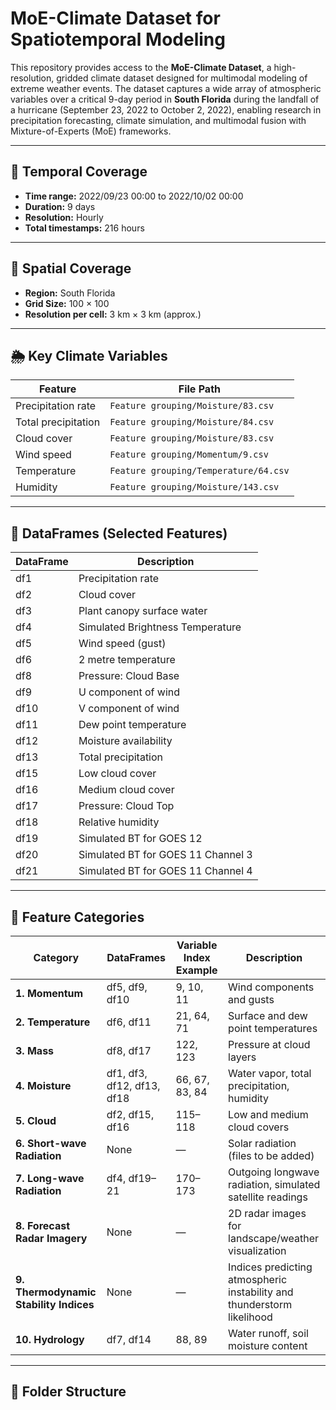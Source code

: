 # MoE-Climate Dataset for Spatiotemporal Modeling

This repository provides access to the **MoE-Climate Dataset**, a high-resolution, gridded climate dataset designed for multimodal modeling of extreme weather events. The dataset captures a wide array of atmospheric variables over a critical 9-day period in **South Florida** during the landfall of a hurricane (September 23, 2022 to October 2, 2022), enabling research in precipitation forecasting, climate simulation, and multimodal fusion with Mixture-of-Experts (MoE) frameworks.

---

## 📅 Temporal Coverage
- **Time range:** 2022/09/23 00:00 to 2022/10/02 00:00  
- **Duration:** 9 days  
- **Resolution:** Hourly  
- **Total timestamps:** 216 hours  

---

## 📍 Spatial Coverage
- **Region:** South Florida  
- **Grid Size:** 100 × 100  
- **Resolution per cell:** 3 km × 3 km (approx.)

---

## 🌦️ Key Climate Variables

| Feature                     | File Path                                    |
|----------------------------|----------------------------------------------|
| Precipitation rate         | `Feature grouping/Moisture/83.csv`          |
| Total precipitation        | `Feature grouping/Moisture/84.csv`          |
| Cloud cover                | `Feature grouping/Moisture/83.csv`          |
| Wind speed                 | `Feature grouping/Momentum/9.csv`           |
| Temperature                | `Feature grouping/Temperature/64.csv`       |
| Humidity                   | `Feature grouping/Moisture/143.csv`         |

---

## 🧪 DataFrames (Selected Features)

| DataFrame | Description                                        |
|-----------|----------------------------------------------------|
| df1       | Precipitation rate                                 |
| df2       | Cloud cover                                        |
| df3       | Plant canopy surface water                         |
| df4       | Simulated Brightness Temperature                   |
| df5       | Wind speed (gust)                                  |
| df6       | 2 metre temperature                                |
| df8       | Pressure: Cloud Base                               |
| df9       | U component of wind                                |
| df10      | V component of wind                                |
| df11      | Dew point temperature                              |
| df12      | Moisture availability                              |
| df13      | Total precipitation                                |
| df15      | Low cloud cover                                    |
| df16      | Medium cloud cover                                 |
| df17      | Pressure: Cloud Top                                |
| df18      | Relative humidity                                  |
| df19      | Simulated BT for GOES 12                           |
| df20      | Simulated BT for GOES 11 Channel 3                 |
| df21      | Simulated BT for GOES 11 Channel 4                 |

---

## 🔬 Feature Categories

| Category                    | DataFrames     | Variable Index Example | Description                                                                 |
|----------------------------|----------------|--------------------------|-----------------------------------------------------------------------------|
| **1. Momentum**            | df5, df9, df10 | 9, 10, 11                | Wind components and gusts                                                  |
| **2. Temperature**         | df6, df11      | 21, 64, 71               | Surface and dew point temperatures                                          |
| **3. Mass**                | df8, df17      | 122, 123                 | Pressure at cloud layers                                                    |
| **4. Moisture**            | df1, df3, df12, df13, df18 | 66, 67, 83, 84       | Water vapor, total precipitation, humidity                                  |
| **5. Cloud**               | df2, df15, df16| 115–118                  | Low and medium cloud covers                                                 |
| **6. Short-wave Radiation**| None           | —                        | Solar radiation (files to be added)                                         |
| **7. Long-wave Radiation** | df4, df19–21   | 170–173                  | Outgoing longwave radiation, simulated satellite readings                   |
| **8. Forecast Radar Imagery** | None        | —                        | 2D radar images for landscape/weather visualization                         |
| **9. Thermodynamic Stability Indices** | None | —                    | Indices predicting atmospheric instability and thunderstorm likelihood       |
| **10. Hydrology**          | df7, df14      | 88, 89                   | Water runoff, soil moisture content                                         |

---

## 📂 Folder Structure
